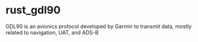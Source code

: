 # rust_gdl90
GDL90 is an avionics protocol developed by Garmin to transmit data, mostly related to navigation, UAT, and ADS-B
